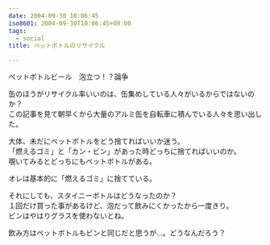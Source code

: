 ```yaml
---
date: 2004-09-30 10:06:45
iso8601: 2004-09-30T10:06:45+09:00
tags:
  - social
title: ペットボトルのリサイクル

---
```


<div class="entry-body">
  <p>ペットボトルビール　泡立つ！？論争</p>

  <p>缶のほうがリサイクル率いいのは、缶集めしている人々がいるからではないのか？<br />
    この記事を見て朝早くから大量のアルミ缶を自転車に積んでいる人々を思い出した。</p>

  <p>大体、未だにペットボトルをどう捨てればいいか迷う。<br />
    「燃えるゴミ」と「カン・ビン」があった時どっちに捨てればいいのか。<br />
    覗いてみるとどっちにもペットボトルがある。</p>

  <p>オレは基本的に「燃えるゴミ」に捨てている。</p>

  <p>それにしても、スタイニーボトルはどうなったのか？<br />
    １回だけ買った事があるけど、泡だって飲みにくかったから一度きり。<br />
    ビンはやはりグラスを使わないとね。</p>

  <p>飲み方はペットボトルもビンと同じだと思うが…。どうなんだろう？</p>
</div>
